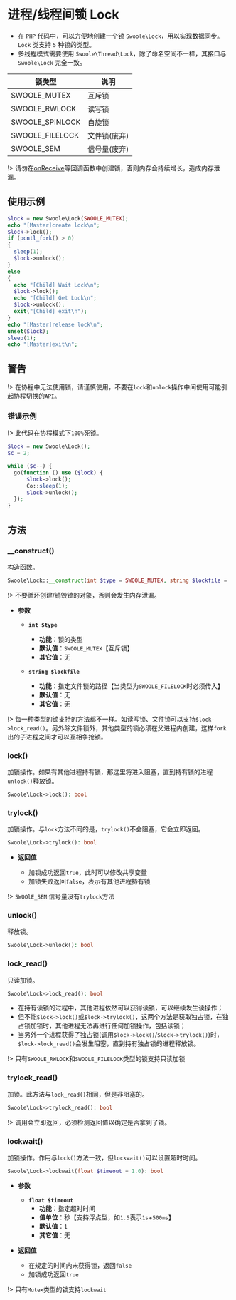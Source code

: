 # 进程/线程间锁 Lock

* 在 `PHP` 代码中，可以方便地创建一个锁 `Swoole\Lock`，用以实现数据同步。`Lock` 类支持 `5` 种锁的类型。
* 多线程模式需要使用 `Swoole\Thread\Lock`，除了命名空间不一样，其接口与 `Swoole\Lock` 完全一致。

锁类型 | 说明
---|---
SWOOLE_MUTEX | 互斥锁
SWOOLE_RWLOCK | 读写锁
SWOOLE_SPINLOCK | 自旋锁
SWOOLE_FILELOCK | 文件锁(废弃)
SWOOLE_SEM | 信号量(废弃)

!> 请勿在[onReceive](/server/events?id=onreceive)等回调函数中创建锁，否则内存会持续增长，造成内存泄漏。

## 使用示例

```php
$lock = new Swoole\Lock(SWOOLE_MUTEX);
echo "[Master]create lock\n";
$lock->lock();
if (pcntl_fork() > 0)
{
  sleep(1);
  $lock->unlock();
} 
else
{
  echo "[Child] Wait Lock\n";
  $lock->lock();
  echo "[Child] Get Lock\n";
  $lock->unlock();
  exit("[Child] exit\n");
}
echo "[Master]release lock\n";
unset($lock);
sleep(1);
echo "[Master]exit\n";
```

## 警告

!> 在协程中无法使用锁，请谨慎使用，不要在`lock`和`unlock`操作中间使用可能引起协程切换的`API`。

### 错误示例

!> 此代码在协程模式下`100%`死锁。

```php
$lock = new Swoole\Lock();
$c = 2;

while ($c--) {
  go(function () use ($lock) {
      $lock->lock();
      Co::sleep(1);
      $lock->unlock();
  });
}
```

## 方法

### __construct()

构造函数。

```php
Swoole\Lock::__construct(int $type = SWOOLE_MUTEX, string $lockfile = '');
```

!> 不要循环创建/销毁锁的对象，否则会发生内存泄漏。

  * **参数** 

    * **`int $type`**
      * **功能**：锁的类型
      * **默认值**：`SWOOLE_MUTEX`【互斥锁】
      * **其它值**：无

    * **`string $lockfile`**
      * **功能**：指定文件锁的路径【当类型为`SWOOLE_FILELOCK`时必须传入】
      * **默认值**：无
      * **其它值**：无

!> 每一种类型的锁支持的方法都不一样。如读写锁、文件锁可以支持`$lock->lock_read()`。另外除文件锁外，其他类型的锁必须在父进程内创建，这样`fork`出的子进程之间才可以互相争抢锁。

### lock()

加锁操作。如果有其他进程持有锁，那这里将进入阻塞，直到持有锁的进程`unlock()`释放锁。

```php
Swoole\Lock->lock(): bool
```

### trylock()

加锁操作。与`lock`方法不同的是，`trylock()`不会阻塞，它会立即返回。

```php
Swoole\Lock->trylock(): bool
```

  * **返回值**

    * 加锁成功返回`true`，此时可以修改共享变量
    * 加锁失败返回`false`，表示有其他进程持有锁

!> `SWOOlE_SEM` 信号量没有`trylock`方法

### unlock()

释放锁。

```php
Swoole\Lock->unlock(): bool
```

### lock_read()

只读加锁。

```php
Swoole\Lock->lock_read(): bool
```

* 在持有读锁的过程中，其他进程依然可以获得读锁，可以继续发生读操作；
* 但不能`$lock->lock()`或`$lock->trylock()`，这两个方法是获取独占锁，在独占锁加锁时，其他进程无法再进行任何加锁操作，包括读锁；
* 当另外一个进程获得了独占锁(调用`$lock->lock()`/`$lock->trylock()`)时，`$lock->lock_read()`会发生阻塞，直到持有独占锁的进程释放锁。

!> 只有`SWOOLE_RWLOCK`和`SWOOLE_FILELOCK`类型的锁支持只读加锁

### trylock_read()

加锁。此方法与`lock_read()`相同，但是非阻塞的。

```php
Swoole\Lock->trylock_read(): bool
```

!> 调用会立即返回，必须检测返回值以确定是否拿到了锁。

### lockwait()

加锁操作。作用与`lock()`方法一致，但`lockwait()`可以设置超时时间。

```php
Swoole\Lock->lockwait(float $timeout = 1.0): bool
```

  * **参数** 

    * **`float $timeout`**
      * **功能**：指定超时时间
      * **值单位**：秒【支持浮点型，如`1.5`表示`1s`+`500ms`】
      * **默认值**：`1`
      * **其它值**：无

  * **返回值**

    * 在规定的时间内未获得锁，返回`false`
    * 加锁成功返回`true`

!> 只有`Mutex`类型的锁支持`lockwait`
